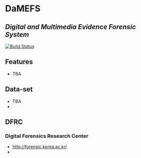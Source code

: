 # DaMEFS
## _Digital and Multimedia Evidence Forensic System_


[![Build Status](https://travis-ci.org/joemccann/dillinger.svg?branch=master)](https://travis-ci.org/joemccann/dillinger)


## Features
- TBA

## Data-set
- TBA
- 

## DFRC
### Digital Forensics Research Center
- http://forensic.korea.ac.kr/
- 
